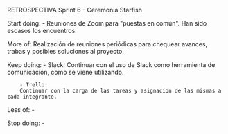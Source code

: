 RETROSPECTIVA Sprint 6 - Ceremonia Starfish

Start doing:
        - Reuniones de Zoom para "puestas en común". Han sido escasos los encuentros.

More of:
        Realización de reuniones periódicas para chequear avances, trabas y posibles soluciones al proyecto.

Keep doing:
        - Slack:
        Continuar con el uso de Slack como herramienta de comunicación, como se viene utilizando.
        
        - Trello:
        Continuar con la carga de las tareas y asignacion de las mismas a cada integrante.

Less of: -
        

Stop doing: -